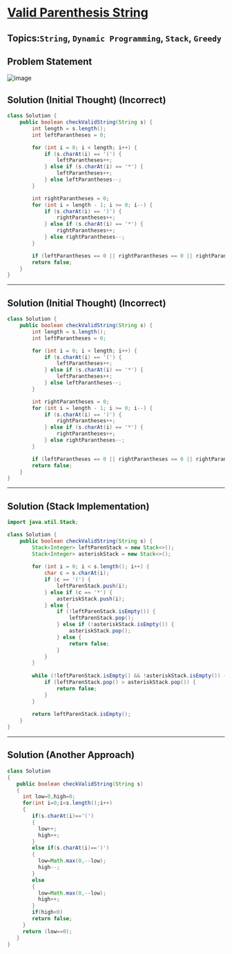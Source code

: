 # [Valid Parenthesis String](https://leetcode.com/problems/valid-parenthesis-string/description/?envType=daily-question&envId=2024-04-07)
## Topics:`String`, `Dynamic Programming`, `Stack`, `Greedy`
## Problem Statement
![image](https://github.com/SiddhantKumarMaurya/LeetCode_Questions/assets/107787014/b95d4d88-439a-4d2c-af4e-4da952274582)
## Solution (Initial Thought) (Incorrect)
```java
class Solution {
    public boolean checkValidString(String s) {
        int length = s.length();
        int leftParantheses = 0;

        for (int i = 0; i < length; i++) {
            if (s.charAt(i) == '(') {
                leftParantheses++;
            } else if (s.charAt(i) == '*') {
                leftParantheses++;
            } else leftParantheses--;
        }

        int rightParantheses = 0;
        for (int i = length - 1; i >= 0; i--) {
            if (s.charAt(i) == ')') {
                rightParantheses++;
            } else if (s.charAt(i) == '*') {
                rightParantheses++;
            } else rightParantheses--;
        }

        if (leftParantheses == 0 || rightParantheses == 0 || rightParantheses == leftParantheses) return true;
        return false;
    }
}
```
---
## Solution (Initial Thought) (Incorrect)
```java
class Solution {
    public boolean checkValidString(String s) {
        int length = s.length();
        int leftParantheses = 0;

        for (int i = 0; i < length; i++) {
            if (s.charAt(i) == '(') {
                leftParantheses++;
            } else if (s.charAt(i) == '*') {
                leftParantheses++;
            } else leftParantheses--;
        }

        int rightParantheses = 0;
        for (int i = length - 1; i >= 0; i--) {
            if (s.charAt(i) == ')') {
                rightParantheses++;
            } else if (s.charAt(i) == '*') {
                rightParantheses++;
            } else rightParantheses--;
        }

        if (leftParantheses == 0 || rightParantheses == 0 || rightParantheses == leftParantheses) return true;
        return false;
    }
}
```
---
## Solution (Stack Implementation)
```java
import java.util.Stack;

class Solution {
    public boolean checkValidString(String s) {
        Stack<Integer> leftParenStack = new Stack<>();
        Stack<Integer> asteriskStack = new Stack<>();
        
        for (int i = 0; i < s.length(); i++) {
            char c = s.charAt(i);
            if (c == '(') {
                leftParenStack.push(i);
            } else if (c == '*') {
                asteriskStack.push(i);
            } else {
                if (!leftParenStack.isEmpty()) {
                    leftParenStack.pop();
                } else if (!asteriskStack.isEmpty()) {
                    asteriskStack.pop();
                } else {
                    return false;
                }
            }
        }
        
        while (!leftParenStack.isEmpty() && !asteriskStack.isEmpty()) {
            if (leftParenStack.pop() > asteriskStack.pop()) {
                return false;
            }
        }
        
        return leftParenStack.isEmpty();
    }
}
```
---
## Solution (Another Approach)
```java
class Solution 
{
   public boolean checkValidString(String s) 
   {
     int low=0,high=0;
     for(int i=0;i<s.length();i++)
     {
        if(s.charAt(i)=='(')
        {
          low++;
          high++;
        }
        else if(s.charAt(i)==')')
        {
          low=Math.max(0,--low);
          high--;
        }
        else 
        {
          low=Math.max(0,--low);
          high++;
        } 
        if(high<0)
        return false;   
     }
     return (low==0);
   }
}
```
